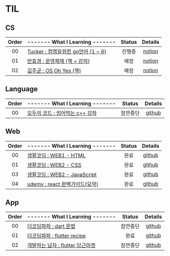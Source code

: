 # TIL

## CS
|Order|------- What I Learning -------|Status|Details|
|:---:|:---|:---:|:---:|
|00|[Tucker : 컴맹을위한 go언어 (1 ~ 6)](https://www.youtube.com/watch?v=Tq3W8UyltFs&list=PLy-g2fnSzUTAaDcLW7hpq0e8Jlt7Zfgd6)|진행중|[notion]()|
|01|[반효경 : 운영체제 (책 + 강의)](http://www.kocw.net/home/cview.do?cid=3646706b4347ef09)|예정|[notion]()|
|02|[김주균 : OS Oh Yes (책)](http://www.kyobobook.co.kr/product/detailViewKor.laf?mallGb=KOR&ejkGb=KOR&barcode=9788993712476)|예정|[notion]()|

## Language
|Order|------- What I Learning -------|Status|Details|
|:---:|:---|:---:|:---:|
|00|[모두의 코드 : 씹어먹는 c++ 강좌](https://modoocode.com/134)|잠깐중단|[github](https://github.com/hermin9804/TIL/tree/main/cpp/modoocode_%EC%94%B9%EC%96%B4%EB%A8%B9%EB%8A%94c%2B%2B)|

## Web
|Order|------- What I Learning -------|Status|Details|
|:---:|:---|:---:|:---:|
|00|[생활코딩 : WEB1 - HTML](https://www.youtube.com/watch?v=tZooW6PritE&list=PLuHgQVnccGMDZP7FJ_ZsUrdCGH68ppvPb)|완료|[github](https://github.com/hermin9804/TIL/tree/main/web/web1-HTML)|
|01|[생활코딩 : WEB2 - CSS](https://www.youtube.com/watch?v=Ok0bBJPtgJI&list=PLuHgQVnccGMAnWgUYiAW2cTzSBywFO75B)|완료|[github](https://github.com/hermin9804/TIL/tree/main/web/web2-CSS)|
|03|[생활코딩 : WEB2 - JavaScript](https://www.youtube.com/watch?v=dPRtcRwKo-Y&list=PLuHgQVnccGMBB348PWRN0fREzYcYgFybf)|완료|[github](https://github.com/hermin9804/TIL/tree/main/web/web2-JavaScript)|
|04|[udemy : react 완벽가이드(요약)](https://www.udemy.com/course/best-react/)|완료|[github](https://github.com/hermin9804/TIL/tree/main/web/react)|

## App
|Order|------- What I Learning -------|Status|Details|
|:---:|:---|:---:|:---:|
|00|[더코딩파파 : dart 문법](https://www.youtube.com/watch?v=ZkYge2v61wU&t=14s)|잠깐중단|[github](https://github.com/hermin9804/TIL/tree/main/dart)|
|01|[더코딩파파 : flutter recipe](https://www.youtube.com/watch?v=Jf2tB6te6HE)|완료|[github](https://github.com/hermin9804/TIL/tree/main/flutter/theCodingPaPa/recipes)|
|02|[개발하는 남자 : flutter 당근마켓](https://www.youtube.com/watch?v=aYeBFDnPbkY&list=PLgRxBCVPaZ_3R0h7mCkLJ1RKh7XRvoZdF)|잠깐중단|[github](https://github.com/hermin9804/TIL/tree/main/flutter/programmingMen/carot_market)|
